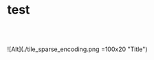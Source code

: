 # test




# <p align="center"><img scr=tile_sparse_encoding.png></p>

![Alt](./tile_sparse_encoding.png =100x20 "Title")
